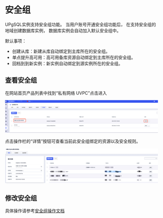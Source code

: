 # 安全组

UPgSQL实例支持安全组功能。 当用户账号开通安全组功能后， 在支持安全组的地域创建数据库实例， 数据库实例会自动加入默认安全组中。

默认事项：
- 创建从库：新建从库自动绑定到主库所在的安全组。
- 单点提升高可用：高可用备库资源自动绑定到主库所在的安全组。
- 回档到到新实例：新实例自动绑定到源实例所在的安全组。

## 查看安全组

在网站首页产品列表中找到“私有网络 UVPC”点击进入

![image](/images/secgroup/secgroup_list.png)

点击操作栏的“详情”按钮可查看当前此安全组绑定的资源以及安全规则。

![image](/images/secgroup/secgroup_detail.png)

## 修改安全组

具体操作请参考[安全组操作文档](https://docs.ucloud.cn/vpc/introduction/secgroup)